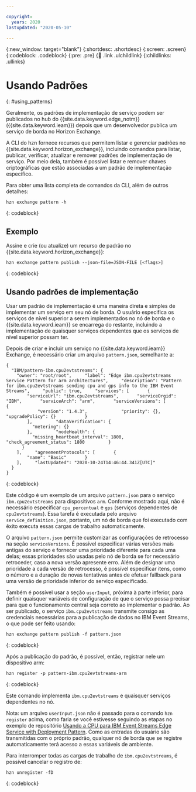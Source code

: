 ```yaml
---

copyright:
  years: 2020
lastupdated: "2020-05-10"

---
```


{:new_window: target="blank"}
{:shortdesc: .shortdesc}
{:screen: .screen}
{:codeblock: .codeblock}
{:pre: .pre}
{:child: .link .ulchildlink}
{:childlinks: .ullinks}

# Usando Padrões
{: #using_patterns}

Geralmente, os padrões de implementação de serviço podem ser publicados no hub do {{site.data.keyword.edge_notm}} ({{site.data.keyword.ieam}}) depois que um desenvolvedor publica um serviço de borda no Horizon Exchange.

A CLI do hzn fornece recursos que permitem listar e gerenciar padrões no {{site.data.keyword.horizon_exchange}}, incluindo comandos para listar, publicar, verificar, atualizar e remover padrões de implementação de serviço. Por meio dela, também é possível listar e remover chaves criptográficas que estão associadas a um padrão de implementação específico.

Para obter uma lista completa de comandos da CLI, além de outros detalhes:

```
hzn exchange pattern -h
```
{: codeblock}

## Exemplo

Assine e crie (ou atualize) um recurso de padrão no {{site.data.keyword.horizon_exchange}}:

```
hzn exchange pattern publish --json-file=JSON-FILE [<flags>]
```
{: codeblock}

## Usando padrões de implementação

Usar um padrão de implementação é uma maneira direta e simples de implementar um serviço em seu nó de borda. O usuário especifica os serviços de nível superior a serem implementados no nó de borda e o {{site.data.keyword.ieam}} se encarrega do restante, incluindo a implementação de quaisquer serviços dependentes que os serviços de nível superior possam ter.

Depois de criar e incluir um serviço no {{site.data.keyword.ieam}} Exchange, é necessário criar um arquivo `pattern.json`, semelhante a:

```
{
  "IBM/pattern-ibm.cpu2evtstreams": {
    "owner": "root/root",     "label": "Edge ibm.cpu2evtstreams Service Pattern for arm architectures",     "description": "Pattern for ibm.cpu2evtstreams sending cpu and gps info to the IBM Event Streams",     "public": true,     "services": [       {
        "serviceUrl": "ibm.cpu2evtstreams",       "serviceOrgid": "IBM",       "serviceArch": "arm",       "serviceVersions": [         {
            "version": "1.4.3",             "priority": {},             "upgradePolicy": {}           }
        ],         "dataVerification": {
          "metering": {}
        },         "nodeHealth": {
          "missing_heartbeat_interval": 1800,           "check_agreement_status": 1800         }
      }
    ],     "agreementProtocols": [       {
        "name": "Basic"       }
    ],     "lastUpdated": "2020-10-24T14:46:44.341Z[UTC]"
  }
}
```
{: codeblock}

Este código é um exemplo de um arquivo `pattern.json` para o serviço `ibm.cpu2evtstreams` para dispositivos `arm`. Conforme mostrado aqui, não é necessário especificar `cpu_percentual` e `gps` (serviços dependentes de `cpu2evtstreams`). Essa tarefa é executada pelo arquivo `service_definition.json`, portanto, um nó de borda que foi executado com êxito executa essas cargas de trabalho automaticamente.

O arquivo `pattern.json` permite customizar as configurações de retrocesso na seção `serviceVersions`. É possível especificar várias versões mais antigas do serviço e fornecer uma prioridade diferente para cada uma delas; essas prioridades são usadas pelo nó de borda se for necessário retroceder, caso a nova versão apresente erro. Além de designar uma prioridade a cada versão de retrocesso, é possível especificar itens, como o número e a duração de novas tentativas antes de efetuar fallback para uma versão de prioridade inferior do serviço especificado. 

Também é possível usar a seção `userInput`, próxima à parte inferior, para definir quaisquer variáveis de configuração de que o serviço possa precisar para que o funcionamento central seja correto ao implementar o padrão. Ao ser publicado, o serviço `ibm.cpu2evtstreams` transmite consigo as credenciais necessárias para a publicação de dados no IBM Event Streams, o que pode ser feito usando:

```
hzn exchange pattern publish -f pattern.json
```
{: codeblock}

Após a publicação do padrão, é possível, então, registrar nele um dispositivo arm:

```
hzn register -p pattern-ibm.cpu2evtstreams-arm
```
{: codeblock}

Este comando implementa `ibm.cpu2evtstreams` e quaisquer serviços dependentes no nó.

Nota: um arquivo `userInput.json` não é passado para o comando `hzn register` acima, como faria se você estivesse seguindo as etapas no exemplo de repositório [Usando a CPU para IBM Event Streams Edge Service with Deployment Pattern](https://github.com/open-horizon/examples/tree/master/edge/evtstreams/cpu2evtstreams#-using-the-cpu-to-ibm-event-streams-edge-service-with-deployment-pattern). Como as entradas do usuário são transmitidas com o próprio padrão, qualquer nó de borda que se registre automaticamente terá acesso a essas variáveis de ambiente.

Para interromper todas as cargas de trabalho de `ibm.cpu2evtstreams`, é possível cancelar o registro de:

```
hzn unregister -fD
```
{: codeblock}

